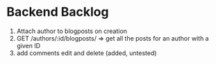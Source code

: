 # Backend Backlog

1. Attach author to blogposts on creation
2. GET /authors/:id/blogposts/ => get all the posts for an author with a given ID
3. add comments edit and delete (added, untested)
